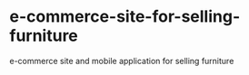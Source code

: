# e-commerce-site-for-selling-furniture
e-commerce site and mobile application for selling furniture
